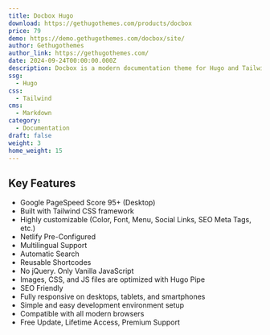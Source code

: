 ```yaml
---
title: Docbox Hugo
download: https://gethugothemes.com/products/docbox
price: 79
demo: https://demo.gethugothemes.com/docbox/site/
author: Gethugothemes
author_link: https://gethugothemes.com/
date: 2024-09-24T00:00:00.000Z
description: Docbox is a modern documentation theme for Hugo and Tailwind CSS. It's perfect for software documentation, fast, easy to use, and highly customizable.
ssg:
  - Hugo
css:
  - Tailwind
cms:
  - Markdown
category:
  - Documentation
draft: false
weight: 3
home_weight: 15
---
```


## Key Features

- Google PageSpeed Score 95+ (Desktop)
- Built with Tailwind CSS framework
- Highly customizable (Color, Font, Menu, Social Links, SEO Meta Tags, etc.)
- Netlify Pre-Configured
- Multilingual Support
- Automatic Search
- Reusable Shortcodes
- No jQuery. Only Vanilla JavaScript
- Images, CSS, and JS files are optimized with Hugo Pipe
- SEO Friendly
- Fully responsive on desktops, tablets, and smartphones
- Simple and easy development environment setup
- Compatible with all modern browsers
- Free Update, Lifetime Access, Premium Support
